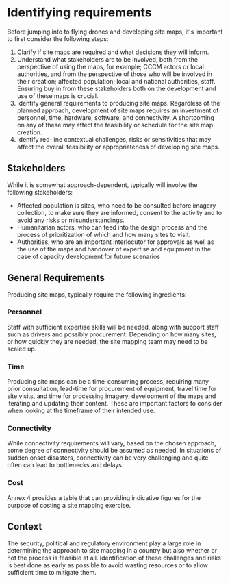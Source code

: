 # Identifying requirements
Before jumping into to flying drones and developing site maps, it's important to first consider the following steps:
1. Clarify if site maps are required and what decisions they will inform.
2. Understand what stakeholders are to be involved, both from the perspective of using the maps, for example; CCCM actors or local authorities, and from the perspective of those who will be involved in their creation; affected population; local and national authorities, staff. Ensuring buy in from these stakeholders both on the development and use of these maps is crucial.
4. Identify general requirements to producing site maps. Regardless of the planned approach, development of site maps requires an investment of personnel, time, hardware, software, and connectivity. A shortcoming on any of these may affect the feasibility or schedule for the site map creation.
5. Identify red-line contextual challenges, risks or sensitivities that may affect the overall feasibility or appropriateness of developing site maps.

## Stakeholders
While it is somewhat approach-dependent, typically will involve the following stakeholders:
- Affected population is sites, who need to be consulted before imagery collection, to make sure they are informed, consent to the activity and to avoid any risks or misunderstandings.
- Humanitarian actors, who can feed into the design process and the process of prioritization of which and how many sites to visit.
- Authorities, who are an important interlocutor for approvals as well as the use of the maps and handover of expertise and equipment in the case of capacity development for future scenarios

## General Requirements
Producing site maps, typically require the following ingredients:
### Personnel
Staff with sufficient expertise skills will be needed, along with support staff such as drivers and possibly procurement. Depending on how many sites, or how quickly they are needed, the site mapping team may need to be scaled up.
### Time
Producing site maps can be a time-consuming process, requiring many prior consultation, lead-time for procurement of equipment, travel time for site visits, and time for processing imagery, development of the maps and iterating and updating their content. These are important factors to consider when looking at the timeframe of their intended use.
### Connectivity
While connectivity requirements will vary, based on the chosen approach, some degree of connectivity should be assumed as needed. In situations of sudden onset disasters, connectivity can be very challenging and quite often can lead to bottlenecks and delays.
### Cost
Annex 4 provides a table that can providing indicative figures for the purpose of costing a site mapping exercise. 

## Context
The security, political and regulatory environment play a large role in determining the approach to site mapping in a country but also whether or not the process is feasible at all. Identification of these challenges and risks is best done as early as possible to avoid wasting resources or to allow sufficient time to mitigate them.